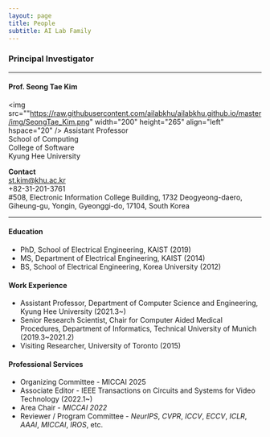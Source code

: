 ```yaml
---
layout: page
title: People 
subtitle: AI Lab Family
---
```


### Principal Investigator
<hr>

#### Prof. Seong Tae Kim
  
<img src=""https://raw.githubusercontent.com/ailabkhu/ailabkhu.github.io/master/img/SeongTae_Kim.png" width="200" height="265" align="left" hspace="20" />
Assistant Professor          
School of Computing        
College of Software           
Kyung Hee University        

**Contact**  
st.kim@khu.ac.kr  
+82-31-201-3761  
#508, Electronic Information College Building, 1732 Deogyeong-daero, Giheung-gu, Yongin, Gyeonggi-do, 17104, South Korea  
 

<hr>

#### Education 
* PhD, School of Electrical Engineering, KAIST (2019)  
* MS, Department of Electrical Engineering, KAIST (2014)  
* BS, School of Electrical Engineering, Korea University (2012)  
  
#### Work Experience

* Assistant Professor, Department of Computer Science and Engineering, Kyung Hee University (2021.3~)
* Senior Research Scientist, Chair for Computer Aided Medical Procedures, Department of Informatics, Technical University of Munich (2019.3~2021.2)
* Visiting Researcher, University of Toronto (2015)

#### Professional Services
* Organizing Committee - MICCAI 2025
* Associate Editor - IEEE Transactions on Circuits and Systems for Video Technology (2022.1~) 
* Area Chair - _MICCAI 2022_
* Reviewer / Program Committee - _NeurIPS_, _CVPR_, _ICCV_, _ECCV_, _ICLR_, _AAAI_, _MICCAI_, _IROS_, etc. 
